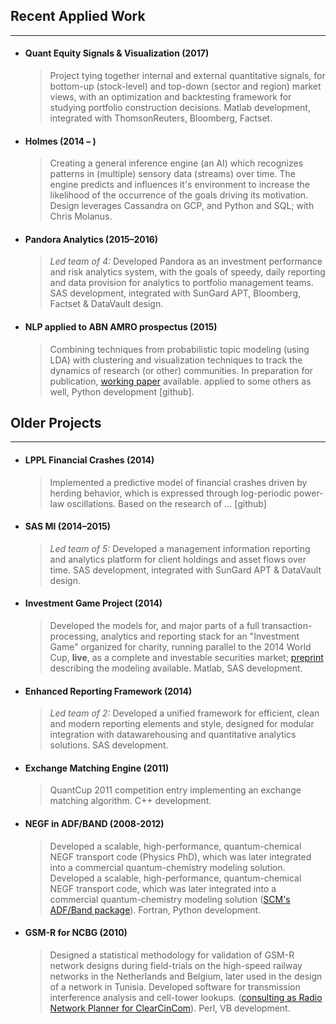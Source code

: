 <!-- ## Applied Projects -->

## Recent Applied Work
---------------

* ####	Quant Equity Signals & Visualization (2017)
	> Project tying together internal and external quantitative signals, for bottom-up (stock-level) and top-down (sector and region) market views, with an optimization and backtesting framework for studying portfolio construction decisions.
	> Matlab development, integrated with ThomsonReuters, Bloomberg, Factset.

* #### Holmes (2014 – )
	> Creating a general inference engine (an AI) which recognizes patterns in (multiple) sensory data (streams) over time. The engine predicts and influences it's environment to increase the likelihood of the occurrence of the goals driving its motivation. 
    > Design leverages Cassandra on GCP, and Python and SQL; with Chris Molanus.

* #### Pandora Analytics (2015–2016)
	> *Led team of 4:* Developed Pandora as an investment performance and risk analytics system, with the goals of speedy, daily reporting and data provision for analytics to portfolio management teams.
	> SAS development, integrated with SunGard APT, Bloomberg, Factset & DataVault design.


* #### NLP applied to ABN AMRO prospectus (2015)
    > Combining techniques from probabilistic topic modeling (using LDA) with clustering and visualization techniques to track the dynamics of research (or other) communities. In preparation for publication, [working paper](http://santafe.edu) available. applied to some others as well, 
    > Python development [github].


## Older Projects
---------------
* #### LPPL Financial Crashes (2014)
	> Implemented a predictive model of financial crashes driven by herding behavior, which is expressed through log-periodic power-law oscillations. Based on the research of ...
    > [github]

* #### SAS MI (2014–2015)
	> *Led team of 5:* Developed a management information reporting and analytics platform for client holdings and asset flows over time.
	> SAS development, integrated with SunGard APT & DataVault design.
	

* #### Investment Game Project (2014)
    > Developed the models for, and major parts of a full transaction-processing, analytics and reporting stack for an "Investment Game" organized for charity, running parallel to the 2014 World Cup, **live**, as a complete and investable securities market; [preprint](http://arxiv.org) describing the modeling available.
	> Matlab, SAS development.

* #### Enhanced Reporting Framework (2014)
	> *Led team of 2:* Developed a unified framework for efficient, clean and modern reporting elements and style, designed for modular integration with datawarehousing and quantitative analytics solutions.
	> SAS development.

* #### Exchange Matching Engine (2011)
	> QuantCup 2011 competition entry implementing an exchange matching algorithm.
	> C++ development.

* #### NEGF in ADF/BAND (2008-2012)
	> Developed a scalable, high-performance, quantum-chemical NEGF transport code (Physics PhD), which was later integrated into a commercial quantum-chemistry modeling solution.
    Developed a scalable, high-performance, quantum-chemical NEGF transport code, which was later integrated into a commercial quantum-chemistry modeling solution ([SCM's ADF/Band package](http://www.scm.com)).
	> Fortran, Python development.

* #### GSM-R for NCBG (2010)
    > Designed a statistical methodology for validation of GSM-R network designs during field-trials on the high-speed railway networks in the Netherlands and Belgium, later used in the design of a network in Tunisia. Developed software for transmission interference analysis and cell-tower lookups.
    ([consulting as Radio Network Planner for ClearCinCom](http://www.clearcincom.com)).
	> Perl, VB development.